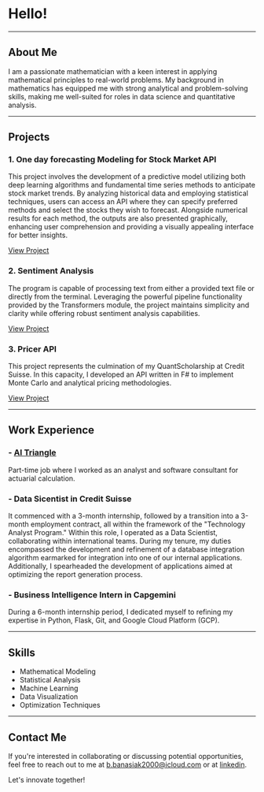 # Hello!

---

## About Me

I am a passionate mathematician with a keen interest in applying mathematical principles to real-world problems. My background in mathematics has equipped me with strong analytical and problem-solving skills, making me well-suited for roles in data science and quantitative analysis.


---

## Projects

### 1. One day forecasting Modeling for Stock Market API

This project involves the development of a predictive model utilizing both deep learning algorithms and fundamental time series methods to anticipate stock market trends. By analyzing historical data and employing statistical techniques, users can access an API where they can specify preferred methods and select the stocks they wish to forecast. Alongside numerical results for each method, the outputs are also presented graphically, enhancing user comprehension and providing a visually appealing interface for better insights.

[View Project](https://github.com/BanasiakB/Forecasting)

### 2. Sentiment Analysis

The program is capable of processing text from either a provided text file or directly from the terminal. Leveraging the powerful pipeline functionality provided by the Transformers module, the project maintains simplicity and clarity while offering robust sentiment analysis capabilities.

[View Project](https://github.com/BanasiakB/Sentiment)

### 3. Pricer API

This project represents the culmination of my QuantScholarship at Credit Suisse. In this capacity, I developed an API written in F# to implement Monte Carlo and analytical pricing methodologies.

[View Project](https://github.com/BanasiakB/Pricer)

---

## Work Experience

### - [AI Triangle](https://triangle.expert/)
Part-time job where I worked as an analyst and software consultant for actuarial calculation.

### - Data Sicentist in Credit Suisse
It commenced with a 3-month internship, followed by a transition into a 3-month employment contract, all within the framework of the "Technology Analyst Program." Within this role, I operated as a Data Scientist, collaborating within international teams. During my tenure, my duties encompassed the development and refinement of a database integration algorithm earmarked for integration into one of our internal applications. Additionally, I spearheaded the development of applications aimed at optimizing the report generation process.

### - Business Intelligence Intern in Capgemini
During a 6-month internship period, I dedicated myself to refining my expertise in Python, Flask, Git, and Google Cloud Platform (GCP).

---

## Skills

- Mathematical Modeling
- Statistical Analysis
- Machine Learning
- Data Visualization
- Optimization Techniques

---

## Contact Me

If you're interested in collaborating or discussing potential opportunities, feel free to reach out to me at [b.banasiak2000@icloud.com](mailto:b.banasiak2000@icloud.com) or at [linkedin](https://www.linkedin.com/in/bogdan-banasiak/).

Let's innovate together!
